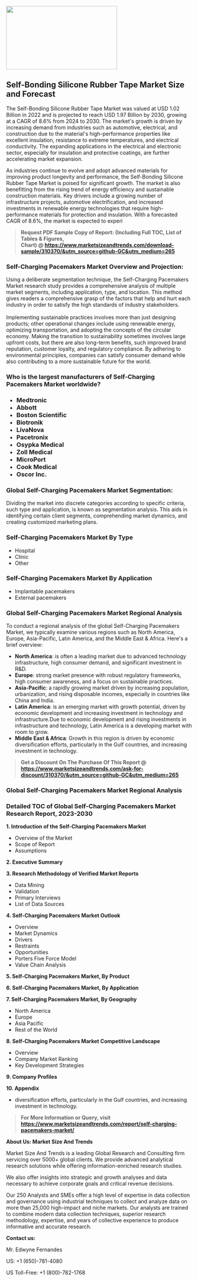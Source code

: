 <p><img class="alignnone size-medium wp-image-20088" src="https://ffe5etoiles.com/wp-content/uploads/2024/12/MST1-300x171.png" alt="" width="300" height="171" /></p><h2>Self-Bonding Silicone Rubber Tape Market Size and Forecast</h2><p>The Self-Bonding Silicone Rubber Tape Market was valued at USD 1.02 Billion in 2022 and is projected to reach USD 1.97 Billion by 2030, growing at a CAGR of 8.6% from 2024 to 2030. The market's growth is driven by increasing demand from industries such as automotive, electrical, and construction due to the material's high-performance properties like excellent insulation, resistance to extreme temperatures, and electrical conductivity. The expanding applications in the electrical and electronic sector, especially for insulation and protective coatings, are further accelerating market expansion.</p><p>As industries continue to evolve and adopt advanced materials for improving product longevity and performance, the Self-Bonding Silicone Rubber Tape Market is poised for significant growth. The market is also benefitting from the rising trend of energy efficiency and sustainable construction materials. Key drivers include a growing number of infrastructure projects, automotive electrification, and increased investments in renewable energy technologies that require high-performance materials for protection and insulation. With a forecasted CAGR of 8.6%, the market is expected to experi</p><blockquote id="" class=""><strong>Request PDF Sample Copy of Report: (Including Full TOC, List of Tables &amp; Figures, Chart)&nbsp;@&nbsp;<strong><a href="https://www.marketsizeandtrends.com/download-sample/310370/&utm_source=github-GC&utm_medium=265" target="_blank">https://www.marketsizeandtrends.com/download-sample/310370/&utm_source=github-GC&utm_medium=265</a></strong></strong></blockquote><h3 id="" class="">Self-Charging Pacemakers Market&nbsp;Overview and Projection:</h3><p id="" class="">Using a deliberate segmentation technique, the Self-Charging Pacemakers Market research study provides a comprehensive analysis of multiple market segments, including application, type, and location. This method gives readers a comprehensive grasp of the factors that help and hurt each industry in order to satisfy the high standards of industry stakeholders. <br /> <br />Implementing sustainable practices involves more than just designing products; other operational changes include using renewable energy, optimizing transportation, and adopting the concepts of the circular economy. Making the transition to sustainability sometimes involves large upfront costs, but there are also long-term benefits, such improved brand reputation, customer loyalty, and regulatory compliance. By adhering to environmental principles, companies can satisfy consumer demand while also contributing to a more sustainable future for the world.</p><h3 id="" class="">Who is the largest manufacturers of&nbsp;Self-Charging Pacemakers Market worldwide?</h3><h3 class=""><p><ul><li>Medtronic </li><li> Abbott </li><li> Boston Scientific </li><li> Biotronik </li><li> LivaNova </li><li> Pacetronix </li><li> Osypka Medical </li><li> Zoll Medical </li><li> MicroPort </li><li> Cook Medical </li><li> Oscor Inc.</li></ul></p></h3><h3 id="" class="">Global&nbsp;Self-Charging Pacemakers Market Segmentation:</h3><p id="" class="">Dividing the market into discrete categories according to specific criteria, such type and application, is known as segmentation analysis. This aids in identifying certain client segments, comprehending market dynamics, and creating customized marketing plans.</p><h3 id="" class="">Self-Charging Pacemakers Market&nbsp;By Type</h3><p><p><ul><li>Hospital</li><li> Clinic</li><li> Other</p></li></ul></p></p><h3 id="" class="">Self-Charging Pacemakers Market&nbsp;By Application</h3><p class=""><p><ul><li>Implantable pacemakers</li><li> External pacemakers</li></ul></p></p><h3 id="" class="">Global Self-Charging Pacemakers Market Regional Analysis</h3><p id="" class="">To conduct a regional analysis of the global Self-Charging Pacemakers Market, we typically examine various regions such as North America, Europe, Asia-Pacific, Latin America, and the Middle East &amp; Africa. Here's a brief overview:</p><ul><li><strong>North America</strong>: is often a leading market due to advanced technology infrastructure, high consumer demand, and significant investment in R&amp;D.</li><li><strong>Europe</strong>: strong market presence with robust regulatory frameworks, high consumer awareness, and a focus on sustainable practices.</li><li><strong>Asia-Pacific</strong>: a rapidly growing market driven by increasing population, urbanization, and rising disposable incomes, especially in countries like China and India.</li><li><strong>Latin America</strong>: is an emerging market with growth potential, driven by economic development and increasing investment in technology and infrastructure.Due to economic development and rising investments in infrastructure and technology, Latin America is a developing market with room to grow.</li><li><strong>Middle East &amp; Africa</strong>: Growth in this region is driven by economic diversification efforts, particularly in the Gulf countries, and increasing investment in technology.</li></ul><blockquote id="" class=""><strong>Get a Discount On The Purchase Of This Report @ <strong><a href="https://www.marketsizeandtrends.com/ask-for-discount/310370/&utm_source=github-GC&utm_medium=265" target="_blank">https://www.marketsizeandtrends.com/ask-for-discount/310370/&utm_source=github-GC&utm_medium=265</a></strong></strong></blockquote><h3 id="" class="">Global Self-Charging Pacemakers Market Regional Analysis</h3><h3 id="" class="">Detailed TOC of Global Self-Charging Pacemakers Market Research Report, 2023-2030</h3><p id="" class=""><strong>1. Introduction of the Self-Charging Pacemakers Market</strong></p><ul><li>Overview of the Market</li><li>Scope of Report</li><li>Assumptions</li></ul><p id="" class=""><strong>2. Executive Summary</strong></p><p id="" class=""><strong>3. Research Methodology of Verified Market Reports</strong></p><ul><li>Data Mining</li><li>Validation</li><li>Primary Interviews</li><li>List of Data Sources</li></ul><p id="" class=""><strong>4. Self-Charging Pacemakers Market Outlook</strong></p><ul><li>Overview</li><li>Market Dynamics</li><li>Drivers</li><li>Restraints</li><li>Opportunities</li><li>Porters Five Force Model</li><li>Value Chain Analysis</li></ul><p id="" class=""><strong>5. Self-Charging Pacemakers Market, By Product</strong></p><p id="" class=""><strong>6. Self-Charging Pacemakers Market, By Application</strong></p><p id="" class=""><strong>7. Self-Charging Pacemakers Market, By Geography</strong></p><ul><li>North America</li><li>Europe</li><li>Asia Pacific</li><li>Rest of the World</li></ul><p id="" class=""><strong>8. Self-Charging Pacemakers Market Competitive Landscape</strong></p><ul><li>Overview</li><li>Company Market Ranking</li><li>Key Development Strategies</li></ul><p id="" class=""><strong>9. Company Profiles</strong></p><p id="" class=""><strong>10. Appendix</strong></p><ul><li>diversification efforts, particularly in the Gulf countries, and increasing investment in technology.</li></ul><blockquote id="" class=""><strong>For More Information or Query, visit <strong><strong><a href="https://www.marketsizeandtrends.com/report/self-charging-pacemakers-market/" target="_blank">https://www.marketsizeandtrends.com/report/self-charging-pacemakers-market/</a></strong></strong></strong></blockquote><p id="" class=""><strong>About Us: Market Size And Trends</strong></p><p id="" class="">Market Size And Trends is a leading Global Research and Consulting firm servicing over 5000+ global clients. We provide advanced analytical research solutions while offering information-enriched research studies.</p><p id="" class="">We also offer insights into strategic and growth analyses and data necessary to achieve corporate goals and critical revenue decisions.</p><p id="" class="">Our 250 Analysts and SMEs offer a high level of expertise in data collection and governance using industrial techniques to collect and analyze data on more than 25,000 high-impact and niche markets. Our analysts are trained to combine modern data collection techniques, superior research methodology, expertise, and years of collective experience to produce informative and accurate research.</p><p id="" class=""><strong>Contact us:</strong></p><p id="" class="">Mr. Edwyne Fernandes</p><p id="" class="">US: +1 (650)-781-4080</p><p id="" class="">US Toll-Free: +1 (800)-782-1768</p>
